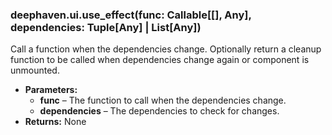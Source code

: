 ### deephaven.ui.use_effect(func: Callable[[], Any], dependencies: Tuple[Any] | List[Any])

Call a function when the dependencies change. Optionally return a cleanup function to be called when dependencies change again or component is unmounted.

* **Parameters:**
  * **func** – The function to call when the dependencies change.
  * **dependencies** – The dependencies to check for changes.
* **Returns:**
  None
